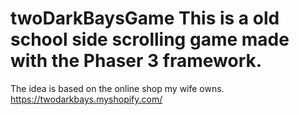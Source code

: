# twoDarkBaysGame This is a old school side scrolling game made with the Phaser 3 framework.  
The idea is based on the online shop my wife owns.  https://twodarkbays.myshopify.com/





